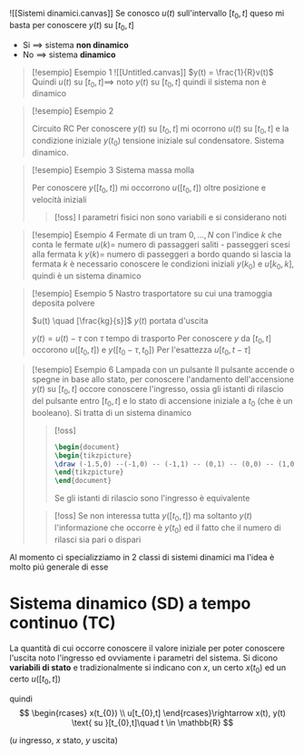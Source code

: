 ![[Sistemi dinamici.canvas]]
Se conosco $u(t)$ sull'intervallo $[t_{0},t]$ queso mi basta per conoscere $y(t)$ su $[t_{0},t]$

- Si $\implies$ sistema **non dinamico**
- No $\implies$ sistema **dinamico**

>[!esempio] Esempio 1
> ![[Untitled.canvas]]
> $y(t) = \frac{1}{R}v(t)$
> Quindi $u(t)$ su $[t_{0},t] \implies$ noto $y(t)$ su $[t_{0},t]$ quindi il sistema non è dinamico
> 
>
>


>[!esempio] Esempio 2
>
>Circuito RC
>Per conoscere $y(t)$ su $[t_{0},t]$ mi ocorrono $u(t)$ su $[t_{0},t]$ e la condizione iniziale $y(t_{0})$ tensione iniziale sul condensatore. Sistema dinamico.

>[!esempio] Esempio 3
>Sistema massa molla
>
>Per conoscere $y([t_{0},t])$ mi occorrono $u([t_{0},t])$ oltre posizione e velocità iniziali
>
>>[!oss]
>>I parametri fisici non sono variabili e si considerano noti

>[!esempio] Esempio 4
>Fermate di un tram
>$0,\dots,N$ con l'indice $k$ che conta le fermate
>$u(k) =$ numero di passaggeri saliti - passeggeri scesi alla fermata k
>$y(k) =$ numero di passeggeri a bordo quando si lascia la fermata $k$
>è necessario conoscere le condizioni iniziali $y(k_{0})$ e $u[k_{0},k]$, quindi è un sistema dinamico

>[!esempio] Esempio 5
>Nastro trasportatore su cui una tramoggia deposita polvere
>
>$u(t) \quad [\frac{kg}{s}]$
>$y(t)$ portata d'uscita 
>
>$y(t) = u(t) - \tau$ con $\tau$ tempo di trasporto
>Per conoscere $y$ da $[t_{0},t]$ occorono $u([t_{0},t])$ e $y([t_{0}-\tau,t_{0}])$ 
>Per l'esattezza $u[t_{0},t - \tau]$
>

>[!esempio] Esempio 6
>Lampada con un pulsante
>Il pulsante accende o spegne in base allo stato, per conoscere l'andamento dell'accensione $y(t)$ su $[t_{0},t]$ occore conoscere l'ingresso, ossia gli istanti di rilascio del pulsante entro $[t_{0},t]$ e lo stato di accensione iniziale a $t_{0}$ (che è un booleano). Si tratta di un sistema dinamico
>
>>[!oss]
>> ```tikz
>>\begin{document}
>>\begin{tikzpicture}
>>\draw (-1.5,0) --(-1,0) -- (-1,1) -- (0,1) -- (0,0) -- (1,0) -- (1,1) -- (1.2,1) -- (1.2,0);
>>\end{tikzpicture}
>>\end{document}
>>```
>>Se gli istanti di rilascio sono l'ingresso è equivalente
>
>>[!oss]
>>Se non interessa tutta $y([t_{0},t])$ ma soltanto $y(t)$ l'informazione che occorre è $y(t_{0})$ ed il fatto che il numero di rilasci sia pari o dispari


Al momento ci specializziamo in 2 classi di sistemi dinamici ma l'idea è molto piú generale di esse

# Sistema dinamico (SD) a tempo continuo (TC)
La quantità di cui occorre conoscere il valore iniziale per poter conoscere l'uscita noto l'ingresso ed ovviamente i parametri del sistema. Si dicono **variabili di stato** e tradizionalmente si indicano con $x$, un certo $x(t_{0})$  ed un certo $u([t_{0},t])$

quindi
$$
\begin{rcases}
x(t_{0}) \\
u[t_{0},t]
\end{rcases}\rightarrow  x(t), y(t) \text{ su }[t_{0},t]\quad t \in \mathbb{R}
$$

($u$ ingresso, $x$ stato, $y$ uscita)
